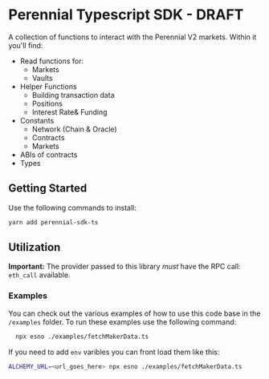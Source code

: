 # Perennial Typescript SDK - DRAFT

A collection of functions to interact with the Perennial V2 markets. Within it you'll find:

- Read functions for:
  - Markets
  - Vaults
- Helper Functions
  - Building transaction data
  - Positions
  - Interest Rate& Funding
- Constants
  - Network (Chain & Oracle)
  - Contracts
  - Markets
- ABIs of contracts
- Types

## Getting Started

Use the following commands to install:

```bash
yarn add perennial-sdk-ts
```

## Utilization

**Important:** The provider passed to this library _must_ have the RPC call: `eth_call` available.

### Examples

You can check out the various examples of how to use this code base in the `/examples` folder. To run these examples use the following command:

```bash
  npx esno ./examples/fetchMakerData.ts
```

If you need to add `env` varibles you can front load them like this:

```bash
ALCHEMY_URL=<url_goes_here> npx esno ./examples/fetchMakerData.ts
```
